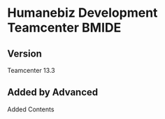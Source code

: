 # Humanebiz Development Teamcenter BMIDE

## Version
Teamcenter 13.3

## Added by Advanced
Added Contents